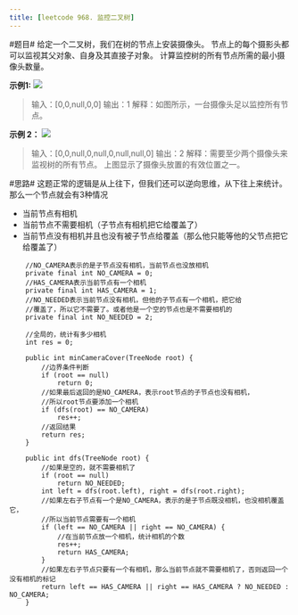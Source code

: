 ```yaml
---
title: [leetcode 968. 监控二叉树]
---
```


#题目#
给定一个二叉树，我们在树的节点上安装摄像头。
节点上的每个摄影头都可以监视其父对象、自身及其直接子对象。
计算监控树的所有节点所需的最小摄像头数量。

**示例1:**
![](https://assets.leetcode-cn.com/aliyun-lc-upload/uploads/2018/12/29/bst_cameras_01.png)
> 输入：[0,0,null,0,0]
> 输出：1
> 解释：如图所示，一台摄像头足以监控所有节点。

**示例 2：**
![](https://assets.leetcode-cn.com/aliyun-lc-upload/uploads/2018/12/29/bst_cameras_02.png)
> 输入：[0,0,null,0,null,0,null,null,0]
> 输出：2
> 解释：需要至少两个摄像头来监视树的所有节点。 上图显示了摄像头放置的有效位置之一。


#思路#
这题正常的逻辑是从上往下，但我们还可以逆向思维，从下往上来统计。那么一个节点就会有3种情况

- 当前节点有相机
- 当前节点不需要相机（子节点有相机把它给覆盖了）
- 当前节点没有相机并且也没有被子节点给覆盖（那么他只能等他的父节点把它给覆盖了）

```
    //NO_CAMERA表示的是子节点没有相机，当前节点也没放相机
    private final int NO_CAMERA = 0;
    //HAS_CAMERA表示当前节点有一个相机
    private final int HAS_CAMERA = 1;
    //NO_NEEDED表示当前节点没有相机，但他的子节点有一个相机，把它给
    //覆盖了，所以它不需要了。或者他是一个空的节点也是不需要相机的
    private final int NO_NEEDED = 2;

    //全局的，统计有多少相机
    int res = 0;

    public int minCameraCover(TreeNode root) {
        //边界条件判断
        if (root == null)
            return 0;
        //如果最后返回的是NO_CAMERA，表示root节点的子节点也没有相机，
        //所以root节点要添加一个相机
        if (dfs(root) == NO_CAMERA)
            res++;
        //返回结果
        return res;
    }

    public int dfs(TreeNode root) {
        //如果是空的，就不需要相机了
        if (root == null)
            return NO_NEEDED;
        int left = dfs(root.left), right = dfs(root.right);
        //如果左右子节点有一个是NO_CAMERA，表示的是子节点既没相机，也没相机覆盖它，
        //所以当前节点需要有一个相机
        if (left == NO_CAMERA || right == NO_CAMERA) {
            //在当前节点放一个相机，统计相机的个数
            res++;
            return HAS_CAMERA;
        }
        //如果左右子节点只要有一个有相机，那么当前节点就不需要相机了，否则返回一个没有相机的标记
        return left == HAS_CAMERA || right == HAS_CAMERA ? NO_NEEDED : NO_CAMERA;
    }


```